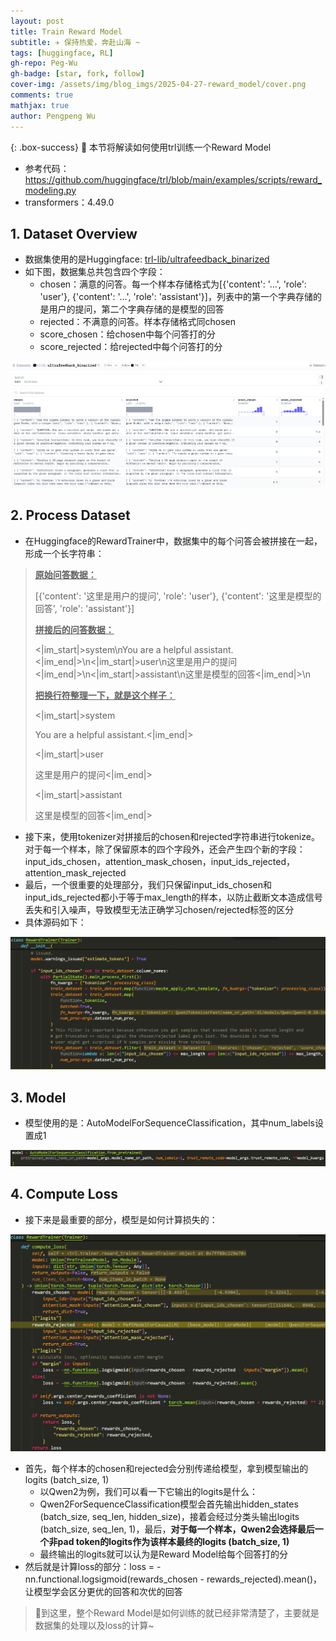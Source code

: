 ```yaml
---
layout: post
title: Train Reward Model
subtitle: ✈️ 保持热爱，奔赴山海 ~
tags: [huggingface, RL]
gh-repo: Peg-Wu
gh-badge: [star, fork, follow]
cover-img: /assets/img/blog_imgs/2025-04-27-reward_model/cover.png
comments: true
mathjax: true
author: Pengpeng Wu
---
```


{: .box-success}
🎈 本节将解读如何使用trl训练一个Reward Model

- 参考代码：https://github.com/huggingface/trl/blob/main/examples/scripts/reward_modeling.py
- transformers：4.49.0

## 1. Dataset Overview

- 数据集使用的是Huggingface: [trl-lib/ultrafeedback_binarized](https://huggingface.co/datasets/trl-lib/ultrafeedback_binarized)
- 如下图，数据集总共包含四个字段：
  - chosen：满意的问答。每一个样本存储格式为[{'content': '...', 'role': 'user'}, {'content': '...', 'role': 'assistant'}]，列表中的第一个字典存储的是用户的提问，第二个字典存储的是模型的回答
  - rejected：不满意的问答。样本存储格式同chosen
  - score_chosen：给chosen中每个问答打的分
  - score_rejected：给rejected中每个问答打的分

![dataset](/assets/img/blog_imgs/2025-04-27-reward_model/dataset.png)

## 2. Process Dataset

- 在Huggingface的RewardTrainer中，数据集中的每个问答会被拼接在一起，形成一个长字符串：

> <u>**原始问答数据：**</u>
>
> [{'content': '这里是用户的提问', 'role': 'user'}, {'content': '这里是模型的回答', 'role': 'assistant'}]
>
> 
>
> <u>**拼接后的问答数据：**</u>
>
> <|im_start|>system\nYou are a helpful assistant.<|im_end|>\n<|im_start|>user\n这里是用户的提问<|im_end|>\n<|im_start|>assistant\n这里是模型的回答<|im_end|>\n
>
> 
>
> **<u>把换行符整理一下，就是这个样子：</u>**
>
> <|im_start|>system
>
> You are a helpful assistant.<|im_end|>
>
> <|im_start|>user
>
> 这里是用户的提问<|im_end|>
>
> <|im_start|>assistant
>
> 这里是模型的回答<|im_end|>

- 接下来，使用tokenizer对拼接后的chosen和rejected字符串进行tokenize。对于每一个样本，除了保留原本的四个字段外，还会产生四个新的字段：input_ids_chosen，attention_mask_chosen，input_ids_rejected，attention_mask_rejected
- 最后，一个很重要的处理部分，我们只保留input_ids_chosen和input_ids_rejected都小于等于max_length的样本，以防止截断文本造成信号丢失和引入噪声，导致模型无法正确学习chosen/rejected标签的区分
- 具体源码如下：

![process_dataset_code](/assets/img/blog_imgs/2025-04-27-reward_model/process_dataset_code.png)

## 3. Model

- 模型使用的是：AutoModelForSequenceClassification，其中num_labels设置成1

![model_code](/assets/img/blog_imgs/2025-04-27-reward_model/model_code.png)

## 4. Compute Loss

- 接下来是最重要的部分，模型是如何计算损失的：

![compute_loss_code](/assets/img/blog_imgs/2025-04-27-reward_model/compute_loss_code.png)

- 首先，每个样本的chosen和rejected会分别传递给模型，拿到模型输出的logits (batch_size, 1)
  - 以Qwen2为例，我们可以看一下它输出的logits是什么：
  - Qwen2ForSequenceClassification模型会首先输出hidden_states (batch_size, seq_len, hidden_size)，接着会经过分类头输出logits (batch_size, seq_len, 1)，最后，**对于每一个样本，Qwen2会选择最后一个非pad token的logits作为该样本最终的logits (batch_size, 1)**
  - 最终输出的logits就可以认为是Reward Model给每个回答打的分
- 然后就是计算loss的部分：loss = -nn.functional.logsigmoid(rewards_chosen - rewards_rejected).mean()，让模型学会区分更优的回答和次优的回答



> 🎈到这里，整个Reward Model是如何训练的就已经非常清楚了，主要就是数据集的处理以及loss的计算~

